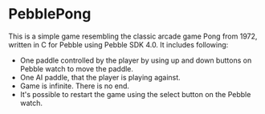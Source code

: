 # PebblePong

This is a simple game resembling the classic arcade game Pong from 1972, written in C for Pebble using Pebble SDK 4.0. 
It includes following:
  * One paddle controlled by the player by using up and down buttons on Pebble watch to move the paddle. 
  * One AI paddle, that the player is playing against. 
  * Game is infinite. There is no end. 
  * It's possible to restart the game using the select button on the Pebble watch.
